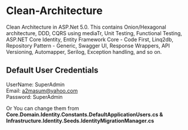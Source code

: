 # Clean-Architecture
Clean Architecture in ASP.Net 5.0. This contains  Onion/Hexagonal architecture, DDD, CQRS using mediaTr, Unit Testing, Functional Testing, ASP.NET Core Identity, Entity Framework Core - Code First, Linq2db, Repository Pattern - Generic, Swagger UI, Response Wrappers,  API Versioning, Automapper, Serilog, Exception handling, and so on.



## Default User Credentials
UserName: SuperAdmin\
Email: a2masum@yahoo.com\
Password: SuperAdmin

Or You can change them from **Core.Domain.Identity.Constants.DefaultApplicationUsers.cs & Infrastructure.Identity.Seeds.IdentityMigrationManager.cs**
